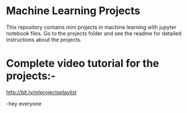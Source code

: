 # Machine Learning Projects
This repository contains mini projects in machine learning with jupyter notebook files.
Go to the projects folder and see the readme for detailed instructions about the projects.

# Complete video tutorial for the projects:-
http://bit.ly/mlprojectsplaylist

-hey everyone
